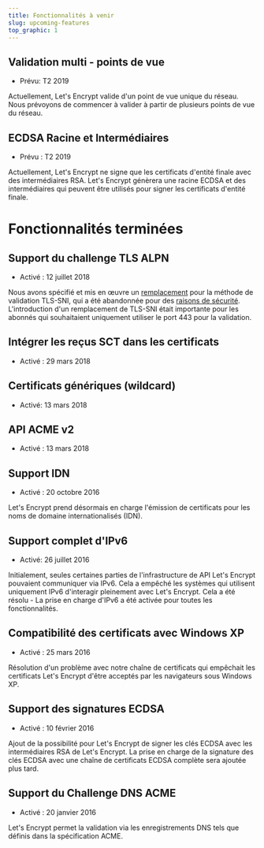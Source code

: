 ```yaml
---
title: Fonctionnalités à venir
slug: upcoming-features
top_graphic: 1
---
```


## Validation multi - points de vue
 
* Prévu: T2 2019
 
Actuellement, Let's Encrypt valide d'un point de vue unique du réseau. Nous prévoyons de commencer à valider à partir de plusieurs points de vue du réseau.

## ECDSA Racine et Intermédiaires

* Prévu : T2 2019

Actuellement, Let's Encrypt ne signe que les certificats d'entité finale avec des intermédiaires RSA. Let's Encrypt génèrera une racine ECDSA et des intermédiaires qui peuvent être utilisés pour signer les certificats d'entité finale.

# Fonctionnalités terminées

## Support du challenge TLS ALPN

* Activé : 12 juillet 2018

Nous avons spécifié et mis en œuvre un [remplacement](https://datatracker.ietf.org/doc/draft-ietf-acme-tls-alpn/) pour la méthode de validation TLS-SNI, qui a été abandonnée pour des [raisons de sécurité](https://community.letsencrypt.org/t/important-what-you-need-ne-know-about-tls-sni-validation-issues/50811). L'introduction d'un remplacement de TLS-SNI était importante pour les abonnés qui souhaitaient uniquement utiliser le port 443 pour la validation.

## Intégrer les reçus SCT dans les certificats

* Activé : 29 mars 2018

## Certificats génériques (wildcard)

* Activé: 13 mars 2018

## API ACME v2

* Activé : 13 mars 2018

## Support IDN

* Activé : 20 octobre 2016

Let's Encrypt prend désormais en charge l'émission de certificats pour les noms de domaine internationalisés (IDN).

## Support complet d'IPv6

* Activé: 26 juillet 2016

Initialement, seules certaines parties de l'infrastructure de API Let's Encrypt pouvaient communiquer via IPv6. Cela a empêché les systèmes qui utilisent uniquement IPv6 d'interagir pleinement avec Let's Encrypt. Cela a été résolu - La prise en charge d'IPv6 a été activée pour toutes les fonctionnalités.

## Compatibilité des certificats avec Windows XP

* Activé : 25 mars 2016

Résolution d'un problème avec notre chaîne de certificats qui empêchait les certificats Let's Encrypt d'être acceptés par les navigateurs sous Windows XP.

## Support des signatures ECDSA

* Activé : 10 février 2016

Ajout de la possibilité pour Let's Encrypt de signer les clés ECDSA avec les intermédiaires RSA de Let's Encrypt. La prise en charge de la signature des clés ECDSA avec une chaîne de certificats ECDSA complète sera ajoutée plus tard.

## Support du Challenge DNS ACME

* Activé : 20 janvier 2016

Let's Encrypt permet la validation via les enregistrements DNS tels que définis dans la spécification ACME.
